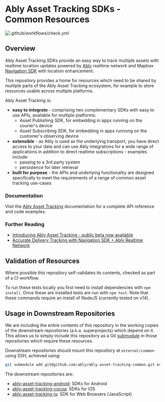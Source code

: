 # Ably Asset Tracking SDKs - Common Resources

![.github/workflows/check.yml](https://github.com/ably/ably-asset-tracking-common/workflows/.github/workflows/check.yml/badge.svg)

## Overview

Ably Asset Tracking SDKs provide an easy way to track multiple assets with realtime location updates powered by [Ably](https://ably.com/) realtime network and Mapbox [Navigation SDK](https://docs.mapbox.com/android/navigation/overview/) with location enhancement.

This repository provides a home for resources which need to be shared by multiple parts of the Ably Asset Tracking ecosystem, for example to store resources usable across multiple platforms.

Ably Asset Tracking is:

- **easy to integrate** - comprising two complementary SDKs with easy to use APIs, available for multiple platforms:
    - Asset Publishing SDK, for embedding in apps running on the courier's device
    - Asset Subscribing SDK, for embedding in apps runnong on the customer's observing device
- **extensible** - as Ably is used as the underlying transport, you have direct access to your data and can use Ably integrations for a wide range of applications in addition to direct realtime subscriptions - examples include:
    - passing to a 3rd party system
    - persistence for later retrieval
- **built for purpose** - the APIs and underlying functionality are designed specifically to meet the requirements of a range of common asset tracking use-cases

### Documentation

Visit the [Ably Asset Tracking](https://ably.com/documentation/asset-tracking) documentation for a complete API reference and code examples.

###  Further Reading

- [Introducing Ably Asset Tracking - public beta now available](https://ably.com/blog/ably-asset-tracking-beta)
- [Accurate Delivery Tracking with Navigation SDK + Ably Realtime Network](https://www.mapbox.com/blog/accurate-delivery-tracking)


## Validation of Resources

Where possible this repository self-validates its contents, checked as part of a CI workflow.

To run these tests locally you first need to install dependencies with `npm install`. Once these are installed tests are run with `npm test`. Note that these commands require an install of NodeJS (currently tested on v14).

## Usage in Downstream Repositories

We are including the entire contents of this repository in the working copies of the downstream repositories (a.k.a. superprojects) which depend on it. This allows us to simply include this repository as a Git [submodule](https://git-scm.com/docs/gitsubmodules) in those repositories which require these resources.

Downstream repositories should mount this repository at `external/common` using SSH, achieved using:

```sh
git submodule add git@github.com:ably/ably-asset-tracking-common.git external/common
```

The downstream repositories are:

- [ably-asset-tracking-android](https://github.com/ably/ably-asset-tracking-android): SDKs for Android
- [ably-asset-tracking-cocoa](https://github.com/ably/ably-asset-tracking-cocoa): SDKs for iOS
- [ably-asset-tracking-js](https://github.com/ably/ably-asset-tracking-js): SDK for Web Browsers (JavaScript)



